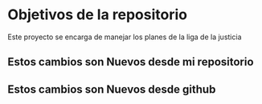 # Objetivos de la repositorio

Este proyecto se encarga de manejar los planes de la liga de la justicia


## Estos cambios son Nuevos desde mi repositorio
## Estos cambios son Nuevos desde github
